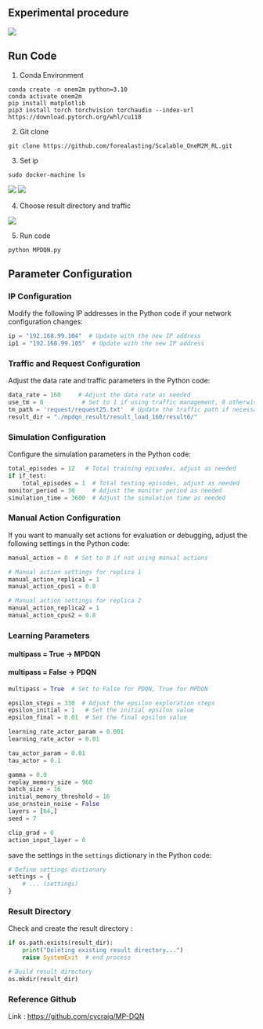 
## Experimental procedure
![](https://hackmd.io/_uploads/SkHhAqZqn.png)

## Run Code

1. Conda Environment
```bash=bb
conda create -n onem2m python=3.10 
conda activate onem2m
pip install matplotlib
pip3 install torch torchvision torchaudio --index-url https://download.pytorch.org/whl/cu118
```

2. Git clone
```bash=
git clone https://github.com/forealasting/Scalable_OneM2M_RL.git
```

3. Set ip
```bash=
sudo docker-machine ls
```
![](https://hackmd.io/_uploads/ryfbxYTPh.png)
![](https://hackmd.io/_uploads/ryJ4ltpv3.png)


4. Choose result directory and traffic 

![](https://hackmd.io/_uploads/HyFUJjZ93.png)


5. Run code
```bash=
python MPDQN.py
```

## Parameter Configuration

### IP Configuration

Modify the following IP addresses in the Python code if your network configuration changes:

```python
ip = "192.168.99.104"  # Update with the new IP address
ip1 = "192.168.99.105"  # Update with the new IP address
```

### Traffic and Request Configuration

Adjust the data rate and traffic parameters in the Python code:

```python
data_rate = 160     # Adjust the data rate as needed
use_tm = 0           # Set to 1 if using traffic management, 0 otherwise
tm_path = 'request/request25.txt'  # Update the traffic path if necessary
result_dir = "./mpdqn_result/result_load_160/result6/"
```

### Simulation Configuration

Configure the simulation parameters in the Python code:

```python
total_episodes = 12   # Total training episodes, adjust as needed
if if_test:
    total_episodes = 1  # Total testing episodes, adjust as needed
monitor_period = 30     # Adjust the monitor period as needed
simulation_time = 3600  # Adjust the simulation time as needed
```

### Manual Action Configuration

If you want to manually set actions for evaluation or debugging, adjust the following settings in the Python code:

```python
manual_action = 0  # Set to 0 if not using manual actions

# Manual action settings for replica 1
manual_action_replica1 = 1
manual_action_cpus1 = 0.8

# Manual action settings for replica 2
manual_action_replica2 = 1
manual_action_cpus2 = 0.8
```

### Learning Parameters

#### **multipass = True -> MPDQN**
#### **multipass = False -> PDQN**

```python
multipass = True  # Set to False for PDQN, True for MPDQN

epsilon_steps = 330  # Adjust the epsilon exploration steps
epsilon_initial = 1   # Set the initial epsilon value
epsilon_final = 0.01  # Set the final epsilon value

learning_rate_actor_param = 0.001
learning_rate_actor = 0.01

tau_actor_param = 0.01
tau_actor = 0.1

gamma = 0.9
replay_memory_size = 960
batch_size = 16
initial_memory_threshold = 16
use_ornstein_noise = False
layers = [64,]
seed = 7

clip_grad = 0  
action_input_layer = 0
```

save the settings in the `settings` dictionary in the Python code:

```python
# Define settings dictionary
settings = {
    # ... (settings)
}
```

### Result Directory

Check and create the result directory :
```python
if os.path.exists(result_dir):
    print("Deleting existing result directory...")
    raise SystemExit  # end process

# Build result directory
os.mkdir(result_dir)
```

### Reference Github
Link : https://github.com/cycraig/MP-DQN

